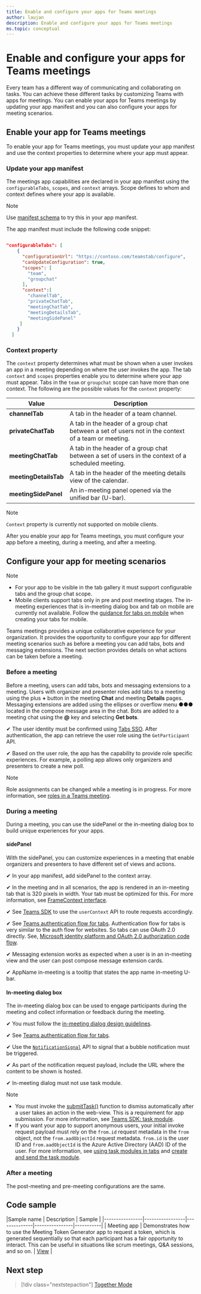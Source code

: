 ```yaml
---
title: Enable and configure your apps for Teams meetings
author: laujan
description: Enable and configure your apps for Teams meetings 
ms.topic: conceptual
---
```


# Enable and configure your apps for Teams meetings

Every team has a different way of communicating and collaborating on tasks. You can achieve these different tasks by customizing Teams with apps for meetings. You can enable your apps for Teams meetings by updating your app manifest and you can also configure your apps for meeting scenarios.

## Enable your app for Teams meetings

To enable your app for Teams meetings, you must update your app manifest and use the context properties to determine where your app must appear.

### Update your app manifest

The meetings app capabilities are declared in your app manifest using the `configurableTabs`, `scopes`, and `context` arrays. Scope defines to whom and context defines where your app is available.

> [!NOTE]
> Use [manifest schema](../resources/schema/manifest-schema-dev-preview.md) to try this in your app manifest.

The app manifest must include the following code snippet:

```json

"configurableTabs": [
    {
      "configurationUrl": "https://contoso.com/teamstab/configure",
      "canUpdateConfiguration": true,
      "scopes": [
        "team",
        "groupchat"
      ],
      "context":[
        "channelTab",
        "privateChatTab",
        "meetingChatTab",
        "meetingDetailsTab",
        "meetingSidePanel"
     ]
    }
  ]
```

### Context property

The `context` property determines what must be shown when a user invokes an app in a meeting depending on where the user invokes the app. The tab `context` and `scopes` properties enable you to determine where your app must appear. Tabs in the `team` or `groupchat` scope can have more than one context. The following are the possible values for the `context` property:

|Value|Description|
|---|---|
| **channelTab** | A tab in the header of a team channel. |
| **privateChatTab** | A tab in the header of a group chat between a set of users not in the context of a team or meeting. |
| **meetingChatTab** | A tab in the header of a group chat between a set of users in the context of a scheduled meeting. |
| **meetingDetailsTab** | A tab in the header of the meeting details view of the calendar. |
| **meetingSidePanel** | An in-meeting panel opened via the unified bar (U-bar). |

> [!NOTE]
> `Context` property is currently not supported on mobile clients.

After you enable your app for Teams meetings, you must configure your app before a meeting, during a meeting, and after a meeting.

## Configure your app for meeting scenarios

> [!NOTE]
> * For your app to be visible in the tab gallery it must support configurable tabs and the group chat scope.
> * Mobile clients support tabs only in pre and post meeting stages. The in-meeting experiences that is in-meeting dialog box and tab on mobile are currently not available. Follow the [guidance for tabs on mobile](../tabs/design/tabs-mobile.md) when creating your tabs for mobile.

Teams meetings provides a unique collaborative experience for your organization. It provides the opportunity to configure your app for different meeting scenarios such as before a meeting you can add tabs, bots and messaging extensions. The next section provides details on what actions can be taken before a meeting.

### Before a meeting

Before a meeting, users can add tabs, bots and messaging extensions to a meeting. Users with organizer and presenter roles add tabs to a meeting using the plus **+** button in the meeting **Chat** and meeting **Details** pages. Messaging extensions are added using the ellipses or overflow menu &#x25CF;&#x25CF;&#x25CF; located in the compose message area in the chat. Bots are added to a meeting chat using the **@** key and selecting **Get bots**.

✔ The user identity must be confirmed using [Tabs SSO](../tabs/how-to/authentication/auth-aad-sso.md). After authentication, the app can retrieve the user role using the `GetParticipant` API.

 ✔ Based on the user role, the app has the capability to provide role specific experiences. For example, a polling app allows only organizers and presenters to create a new poll.

> [!NOTE]
> Role assignments can be changed while a meeting is in progress. For more information, see [roles in a Teams meeting](https://support.microsoft.com/office/roles-in-a-teams-meeting-c16fa7d0-1666-4dde-8686-0a0bfe16e019).

### During a meeting

During a meeting, you can use the sidePanel or the in-meeting dialog box to build unique experiences for your apps.

#### sidePanel

With the sidePanel, you can customize experiences in a meeting that enable organizers and presenters to have different set of views and actions.

✔ In your app manifest, add sidePanel to the context array.

✔ In the meeting and in all scenarios, the app is rendered in an in-meeting tab that is 320 pixels in width. Your tab must be optimized for this. For more information, see [FrameContext interface](https://docs.microsoft.com/javascript/api/@microsoft/teams-js/framecontext?view=msteams-client-js-latest&preserve-view=true
).

✔ See [Teams SDK](../tabs/how-to/access-teams-context.md#user-context) to use the `userContext` API to route requests accordingly.

✔ See [Teams authentication flow for tabs](../tabs/how-to/authentication/auth-flow-tab.md). Authentication flow for tabs is very similar to the auth flow for websites. So tabs can use OAuth 2.0 directly. See, [Microsoft identity platform and OAuth 2.0 authorization code flow](/azure/active-directory/develop/v2-oauth2-auth-code-flow).

✔ Messaging extension works as expected when a user is in an in-meeting view and the user can post compose message extension cards.

✔ AppName in-meeting is a tooltip that states the app name in-meeting U-bar.

#### In-meeting dialog box

The in-meeting dialog box can be used to engage participants during the meeting and collect information or feedback during the meeting.

✔ You must follow the [in-meeting dialog design guidelines](design/designing-apps-in-meetings.md#use-an-in-meeting-dialog).

✔ See [Teams authentication flow for tabs](../tabs/how-to/authentication/auth-flow-tab.md).

✔ Use the [`NotificationSignal`](/graph/api/resources/notifications-api-overview?view=graph-rest-beta&preserve-view=true) API to signal that a bubble notification must be triggered.

✔ As part of the notification request payload, include the URL where the content to be shown is hosted.

✔ In-meeting dialog must not use task module.

> [!NOTE]
>
> * You must invoke the [submitTask()](../task-modules-and-cards/task-modules/task-modules-bots.md#submitting-the-result-of-a-task-module) function to dismiss automatically after a user takes an action in the web-view. This is a requirement for app submission. For more information, see [Teams SDK: task module](/javascript/api/@microsoft/teams-js/microsoftteams.tasks?view=msteams-client-js-latest#submittask-string---object--string---string---&preserve-view=true).
> * If you want your app to support anonymous users, your initial invoke request payload must rely on the `from.id` request metadata in the `from` object, not the `from.aadObjectId` request metadata. `from.id` is the user ID and `from.aadObjectId` is the Azure Active Directory (AAD) ID of the user. For more information, see [using task modules in tabs](../task-modules-and-cards/task-modules/task-modules-tabs.md) and [create and send the task module](../messaging-extensions/how-to/action-commands/create-task-module.md?tabs=dotnet#the-initial-invoke-request).

### After a meeting

The post-meeting and pre-meeting configurations are the same.

## Code sample

|Sample name | Description | Sample |
|----------------|-----------------|--------------|----------------|-----------|
| Meeting app | Demonstrates how to use the Meeting Token Generator app to request a token, which is generated sequentially so that each participant has a fair opportunity to interact. This can be useful in situations like scrum meetings, Q&A sessions, and so on. | [View](https://github.com/OfficeDev/microsoft-teams-sample-meetings-token) |

## Next step

> [!div class="nextstepaction"]
> [Together Mode](teams-together-mode.md)